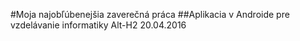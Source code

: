 #Moja najobľúbenejšia zaverečná práca
##Aplikacia v Androide pre vzdelávanie informatiky
Alt-H2 20.04.2016
